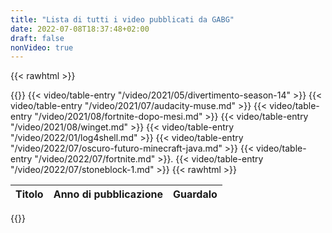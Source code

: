 ```yaml
---
title: "Lista di tutti i video pubblicati da GABG"
date: 2022-07-08T18:37:48+02:00
draft: false
nonVideo: true
---
```


{{< rawhtml >}}
<link rel="stylesheet" href="/css/pages/video-list.css">

<table>
	<thead>
		<tr>
			<th>Titolo</th>
			<th>Anno di pubblicazione</th>
			<th>Guardalo</th>
		</tr>
	</thead>
	<tbody>
{{</ rawhtml >}}
{{< video/table-entry "/video/2021/05/divertimento-season-14" >}}
{{< video/table-entry "/video/2021/07/audacity-muse.md" >}}
{{< video/table-entry "/video/2021/08/fortnite-dopo-mesi.md" >}}
{{< video/table-entry "/video/2021/08/winget.md" >}}
{{< video/table-entry "/video/2022/01/log4shell.md" >}}
{{< video/table-entry "/video/2022/07/oscuro-futuro-minecraft-java.md" >}}
{{< video/table-entry "/video/2022/07/fortnite.md" >}}.
{{< video/table-entry "/video/2022/07/stoneblock-1.md" >}}
{{< rawhtml >}}
	</tbody>
</table>
{{</ rawhtml >}}
